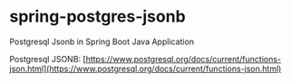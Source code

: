 # spring-postgres-jsonb
Postgresql Jsonb in Spring Boot Java Application

Postgresql JSONB: [https://www.postgresql.org/docs/current/functions-json.html](https://www.postgresql.org/docs/current/functions-json.html)
